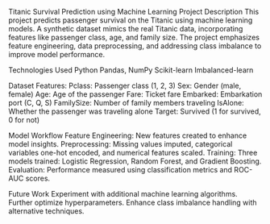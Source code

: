 Titanic Survival Prediction using Machine Learning
Project Description
This project predicts passenger survival on the Titanic using machine learning models. A synthetic dataset mimics the real Titanic data, incorporating features like passenger class, age, and family size. The project emphasizes feature engineering, data preprocessing, and addressing class imbalance to improve model performance.

Technologies Used
Python
Pandas, NumPy
Scikit-learn
Imbalanced-learn

Dataset
Features:
Pclass: Passenger class (1, 2, 3)
Sex: Gender (male, female)
Age: Age of the passenger
Fare: Ticket fare
Embarked: Embarkation port (C, Q, S)
FamilySize: Number of family members traveling
IsAlone: Whether the passenger was traveling alone
Target: Survived (1 for survived, 0 for not)

Model Workflow
Feature Engineering:
New features created to enhance model insights.
Preprocessing:
Missing values imputed, categorical variables one-hot encoded, and numerical features scaled.
Training:
Three models trained: Logistic Regression, Random Forest, and Gradient Boosting.
Evaluation:
Performance measured using classification metrics and ROC-AUC scores.

Future Work
Experiment with additional machine learning algorithms.
Further optimize hyperparameters.
Enhance class imbalance handling with alternative techniques.
